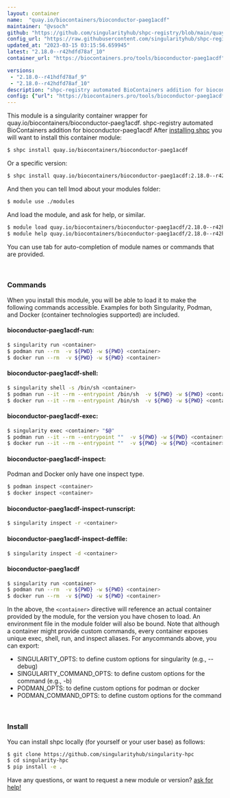 ```yaml
---
layout: container
name:  "quay.io/biocontainers/bioconductor-paeg1acdf"
maintainer: "@vsoch"
github: "https://github.com/singularityhub/shpc-registry/blob/main/quay.io/biocontainers/bioconductor-paeg1acdf/container.yaml"
config_url: "https://raw.githubusercontent.com/singularityhub/shpc-registry/main/quay.io/biocontainers/bioconductor-paeg1acdf/container.yaml"
updated_at: "2023-03-15 03:15:56.659945"
latest: "2.18.0--r42hdfd78af_10"
container_url: "https://biocontainers.pro/tools/bioconductor-paeg1acdf"

versions:
 - "2.18.0--r41hdfd78af_9"
 - "2.18.0--r42hdfd78af_10"
description: "shpc-registry automated BioContainers addition for bioconductor-paeg1acdf"
config: {"url": "https://biocontainers.pro/tools/bioconductor-paeg1acdf", "maintainer": "@vsoch", "description": "shpc-registry automated BioContainers addition for bioconductor-paeg1acdf", "latest": {"2.18.0--r42hdfd78af_10": "sha256:bbf0ac698dec54cc8d22955c51b9c27189527f16391f2280b5fa1ec9e6c8c044"}, "tags": {"2.18.0--r41hdfd78af_9": "sha256:324a57bbf1f1b3e81f3e3995144d365daa6641c92ed8bb13e91bcf7ff62f4471", "2.18.0--r42hdfd78af_10": "sha256:bbf0ac698dec54cc8d22955c51b9c27189527f16391f2280b5fa1ec9e6c8c044"}, "docker": "quay.io/biocontainers/bioconductor-paeg1acdf"}
---
```


This module is a singularity container wrapper for quay.io/biocontainers/bioconductor-paeg1acdf.
shpc-registry automated BioContainers addition for bioconductor-paeg1acdf
After [installing shpc](#install) you will want to install this container module:


```bash
$ shpc install quay.io/biocontainers/bioconductor-paeg1acdf
```

Or a specific version:

```bash
$ shpc install quay.io/biocontainers/bioconductor-paeg1acdf:2.18.0--r42hdfd78af_10
```

And then you can tell lmod about your modules folder:

```bash
$ module use ./modules
```

And load the module, and ask for help, or similar.

```bash
$ module load quay.io/biocontainers/bioconductor-paeg1acdf/2.18.0--r42hdfd78af_10
$ module help quay.io/biocontainers/bioconductor-paeg1acdf/2.18.0--r42hdfd78af_10
```

You can use tab for auto-completion of module names or commands that are provided.

<br>

### Commands

When you install this module, you will be able to load it to make the following commands accessible.
Examples for both Singularity, Podman, and Docker (container technologies supported) are included.

#### bioconductor-paeg1acdf-run:

```bash
$ singularity run <container>
$ podman run --rm  -v ${PWD} -w ${PWD} <container>
$ docker run --rm  -v ${PWD} -w ${PWD} <container>
```

#### bioconductor-paeg1acdf-shell:

```bash
$ singularity shell -s /bin/sh <container>
$ podman run --it --rm --entrypoint /bin/sh  -v ${PWD} -w ${PWD} <container>
$ docker run --it --rm --entrypoint /bin/sh  -v ${PWD} -w ${PWD} <container>
```

#### bioconductor-paeg1acdf-exec:

```bash
$ singularity exec <container> "$@"
$ podman run --it --rm --entrypoint ""  -v ${PWD} -w ${PWD} <container> "$@"
$ docker run --it --rm --entrypoint ""  -v ${PWD} -w ${PWD} <container> "$@"
```

#### bioconductor-paeg1acdf-inspect:

Podman and Docker only have one inspect type.

```bash
$ podman inspect <container>
$ docker inspect <container>
```

#### bioconductor-paeg1acdf-inspect-runscript:

```bash
$ singularity inspect -r <container>
```

#### bioconductor-paeg1acdf-inspect-deffile:

```bash
$ singularity inspect -d <container>
```



#### bioconductor-paeg1acdf

```bash
$ singularity run <container>
$ podman run --rm  -v ${PWD} -w ${PWD} <container>
$ docker run --rm  -v ${PWD} -w ${PWD} <container>
```


In the above, the `<container>` directive will reference an actual container provided
by the module, for the version you have chosen to load. An environment file in the
module folder will also be bound. Note that although a container
might provide custom commands, every container exposes unique exec, shell, run, and
inspect aliases. For anycommands above, you can export:

 - SINGULARITY_OPTS: to define custom options for singularity (e.g., --debug)
 - SINGULARITY_COMMAND_OPTS: to define custom options for the command (e.g., -b)
 - PODMAN_OPTS: to define custom options for podman or docker
 - PODMAN_COMMAND_OPTS: to define custom options for the command

<br>

### Install

You can install shpc locally (for yourself or your user base) as follows:

```bash
$ git clone https://github.com/singularityhub/singularity-hpc
$ cd singularity-hpc
$ pip install -e .
```

Have any questions, or want to request a new module or version? [ask for help!](https://github.com/singularityhub/singularity-hpc/issues)